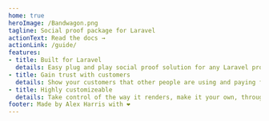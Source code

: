 ```yaml
---
home: true
heroImage: /Bandwagon.png
tagline: Social proof package for Laravel
actionText: Read the docs →
actionLink: /guide/
features:
- title: Built for Laravel
  details: Easy plug and play social proof solution for any Laravel project. Almost no code to be up and running.
- title: Gain trust with customers
  details: Show your customers that other people are using and paying for your product.
- title: Highly customizeable
  details: Take control of the way it renders, make it your own, through css and configuration.
footer: Made by Alex Harris with ❤️
---
```


